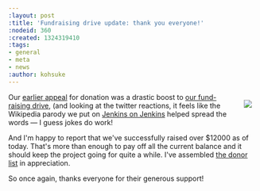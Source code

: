 ```yaml
---
:layout: post
:title: 'Fundraising drive update: thank you everyone!'
:nodeid: 360
:created: 1324319410
:tags:
- general
- meta
- news
:author: kohsuke
---
```

<div style="float:right; margin:1em"><a href="http://www.flickr.com/photos/colinzhu/321306018/">
<img src="http://jenkins-ci.org/sites/default/files/gift.png">
</a></div>

Our <a href="/content/holiday-appeal-please-help-jenkins-pay-project-expense">earlier appeal</a> for donation was a drastic boost to <a href="https://wiki.jenkins-ci.org/display/JENKINS/Donation">our fund-raising drive</a>, (and looking at the twitter reactions, it feels like the Wikipedia parody we put on <a href="http://ci.jenkins-ci.org/">Jenkins on Jenkins</a> helped spread the words &mdash; I guess jokes do work!

And I'm happy to report that we've successfully raised over $12000 as of today. That's more than enough to pay off all the current balance and it should keep the project going for quite a while. I've assembled <a href="https://wiki.jenkins-ci.org/display/JENKINS/Donors">the donor list</a> in appreciation.

So once again, thanks everyone for their generous support!

